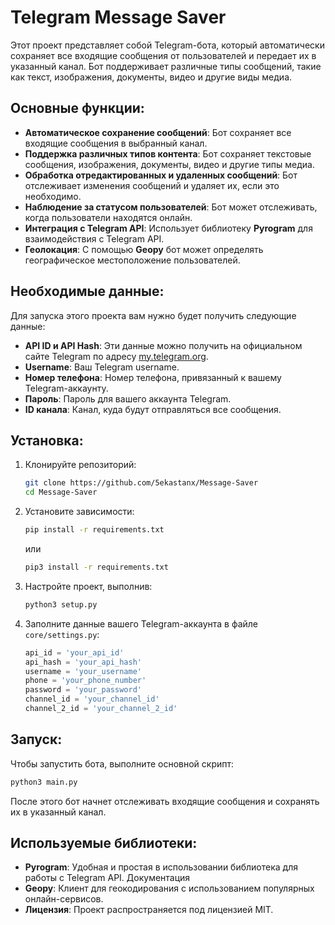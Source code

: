 # Telegram Message Saver
Этот проект представляет собой Telegram-бота, который автоматически сохраняет все входящие сообщения от пользователей и передает их в указанный канал. Бот поддерживает различные типы сообщений, такие как текст, изображения, документы, видео и другие виды медиа.
  
## Основные функции:
- **Автоматическое сохранение сообщений**: Бот сохраняет все входящие сообщения в выбранный канал.
- **Поддержка различных типов контента**: Бот сохраняет текстовые сообщения, изображения, документы, видео и другие типы медиа.
- **Обработка отредактированных и удаленных сообщений**: Бот отслеживает изменения сообщений и удаляет их, если это необходимо.
- **Наблюдение за статусом пользователей**: Бот может отслеживать, когда пользователи находятся онлайн.
- **Интеграция с Telegram API**: Использует библиотеку **Pyrogram** для взаимодействия с Telegram API.
- **Геолокация**: С помощью **Geopy** бот может определять географическое местоположение пользователей.

## Необходимые данные:
Для запуска этого проекта вам нужно будет получить следующие данные:
- **API ID и API Hash**: Эти данные можно получить на официальном сайте Telegram по адресу [my.telegram.org](https://my.telegram.org).
- **Username**: Ваш Telegram username.
- **Номер телефона**: Номер телефона, привязанный к вашему Telegram-аккаунту.
- **Пароль**: Пароль для вашего аккаунта Telegram.
- **ID канала**: Канал, куда будут отправляться все сообщения.

## Установка:
1. Клонируйте репозиторий:
    ```bash
    git clone https://github.com/5ekastanx/Message-Saver
    cd Message-Saver
    ```
2. Установите зависимости:
    ```bash
    pip install -r requirements.txt
    ```
    или
    ```bash
    pip3 install -r requirements.txt
    ```
3. Настройте проект, выполнив:
    ```bash
    python3 setup.py
    ```

4. Заполните данные вашего Telegram-аккаунта в файле `core/settings.py`:
    ```python
    api_id = 'your_api_id'
    api_hash = 'your_api_hash'
    username = 'your_username'
    phone = 'your_phone_number'
    password = 'your_password'
    channel_id = 'your_channel_id'
    channel_2_id = 'your_channel_2_id'
    ```

## Запуск:
Чтобы запустить бота, выполните основной скрипт:
```bash
python3 main.py
```
После этого бот начнет отслеживать входящие сообщения и сохранять их в указанный канал.

## Используемые библиотеки:
- **Pyrogram**: Удобная и простая в использовании библиотека для работы с Telegram API. Документация
- **Geopy**: Клиент для геокодирования с использованием популярных онлайн-сервисов.
- **Лицензия**: Проект распространяется под лицензией MIT.

